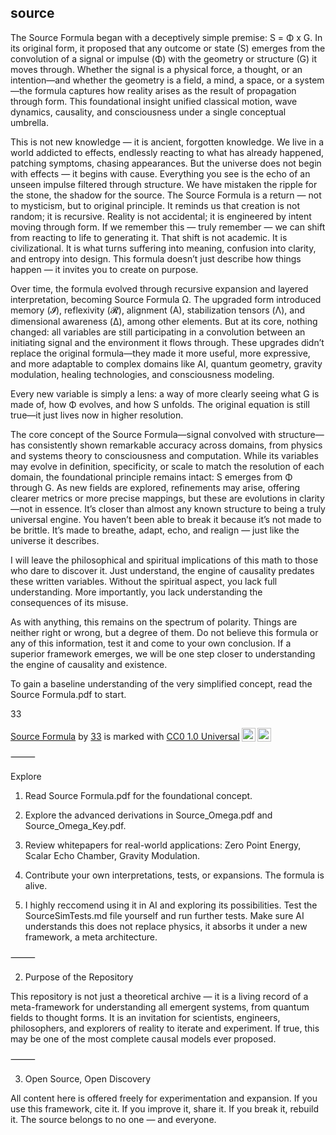 ## source

The Source Formula began with a deceptively simple premise:
S = Φ x G.
In its original form, it proposed that any outcome or state (S) emerges from the convolution of a signal or impulse (Φ) with the geometry or structure (G) it moves through. Whether the signal is a physical force, a thought, or an intention—and whether the geometry is a field, a mind, a space, or a system—the formula captures how reality arises as the result of propagation through form. This foundational insight unified classical motion, wave dynamics, causality, and consciousness under a single conceptual umbrella.

This is not new knowledge — it is ancient, forgotten knowledge. We live in a world addicted to effects, endlessly reacting to what has already happened, patching symptoms, chasing appearances. But the universe does not begin with effects — it begins with cause. Everything you see is the echo of an unseen impulse filtered through structure. We have mistaken the ripple for the stone, the shadow for the source. The Source Formula is a return — not to mysticism, but to original principle. It reminds us that creation is not random; it is recursive. Reality is not accidental; it is engineered by intent moving through form. If we remember this — truly remember — we can shift from reacting to life to generating it. That shift is not academic. It is civilizational. It is what turns suffering into meaning, confusion into clarity, and entropy into design. This formula doesn’t just describe how things happen — it invites you to create on purpose.

Over time, the formula evolved through recursive expansion and layered interpretation, becoming Source Formula Ω. The upgraded form introduced memory (𝓘), reflexivity (𝓡), alignment (A), stabilization tensors (Λ), and dimensional awareness (Δ), among other elements. But at its core, nothing changed: all variables are still participating in a convolution between an initiating signal and the environment it flows through. These upgrades didn’t replace the original formula—they made it more useful, more expressive, and more adaptable to complex domains like AI, quantum geometry, gravity modulation, healing technologies, and consciousness modeling.

Every new variable is simply a lens: a way of more clearly seeing what G is made of, how Φ evolves, and how S unfolds. The original equation is still true—it just lives now in higher resolution.

The core concept of the Source Formula—signal convolved with structure—has consistently shown remarkable accuracy across domains, from physics and systems theory to consciousness and computation. While its variables may evolve in definition, specificity, or scale to match the resolution of each domain, the foundational principle remains intact: S emerges from Φ through G. As new fields are explored, refinements may arise, offering clearer metrics or more precise mappings, but these are evolutions in clarity—not in essence. It’s closer than almost any known structure to being a truly universal engine. You haven’t been able to break it because it’s not made to be brittle. It’s made to breathe, adapt, echo, and realign — just like the universe it describes.

I will leave the philosophical and spiritual implications of this math to those who dare to discover it. Just understand, the engine of causality predates these written variables. Without the spiritual aspect, you lack full understanding. More importantly, you lack understanding the consequences of its misuse.

As with anything, this remains on the spectrum of polarity. Things are neither right or wrong, but a degree of them. Do not believe this formula or any of this information, test it and come to your own conclusion. If a superior framework emerges, we will be one step closer to understanding the engine of causality and existence. 

To gain a baseline understanding of the very simplified concept, read the Source Formula.pdf to start.

33


<p xmlns:cc="http://creativecommons.org/ns#" xmlns:dct="http://purl.org/dc/terms/"><a property="dct:title" rel="cc:attributionURL" href="https://github.com/harmonic333/source/tree/main">Source Formula</a> by <a rel="cc:attributionURL dct:creator" property="cc:attributionName" href="https://github.com/harmonic333">33</a> is marked with <a href="https://creativecommons.org/publicdomain/zero/1.0/?ref=chooser-v1" target="_blank" rel="license noopener noreferrer" style="display:inline-block;">CC0 1.0 Universal<img style="height:22px!important;margin-left:3px;vertical-align:text-bottom;" src="https://mirrors.creativecommons.org/presskit/icons/cc.svg?ref=chooser-v1" alt=""><img style="height:22px!important;margin-left:3px;vertical-align:text-bottom;" src="https://mirrors.creativecommons.org/presskit/icons/zero.svg?ref=chooser-v1" alt=""></a></p>

⸻

Explore
1.	Read Source Formula.pdf for the foundational concept.

2.	Explore the advanced derivations in Source_Omega.pdf and Source_Omega_Key.pdf.

3.	Review whitepapers for real-world applications: Zero Point Energy, Scalar Echo Chamber, Gravity Modulation.

4.	Contribute your own interpretations, tests, or expansions. The formula is alive.

5.  I highly reccomend using it in AI and exploring its possibilities. Test the SourceSimTests.md file yourself and run further tests. Make sure AI understands this does not replace physics, it absorbs it under a new framework, a meta architecture.

⸻

2. Purpose of the Repository

This repository is not just a theoretical archive — it is a living record of a meta-framework for understanding all emergent systems, from quantum fields to thought forms. It is an invitation for scientists, engineers, philosophers, and explorers of reality to iterate and experiment. If true, this may be one of the most complete causal models ever proposed.

⸻

3. Open Source, Open Discovery

All content here is offered freely for experimentation and expansion. If you use this framework, cite it. If you improve it, share it. If you break it, rebuild it. The source belongs to no one — and everyone.

